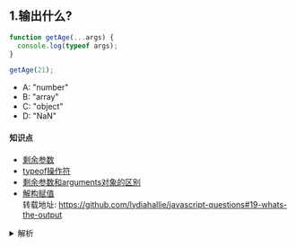 ## 1.输出什么?
```javascript
function getAge(...args) {
  console.log(typeof args);
}

getAge(21);
```

- A: "number"
- B: "array"
- C: "object"
- D: "NaN"

#### 知识点
+ [剩余参数](https://developer.mozilla.org/zh-CN/docs/Web/JavaScript/Reference/Functions/Rest_parameters)
+ [typeof操作符](https://developer.mozilla.org/zh-CN/docs/Web/JavaScript/Guide/Grammar_and_types)
+ [剩余参数和arguments对象的区别](https://developer.mozilla.org/zh-CN/docs/Web/JavaScript/Reference/Functions/Rest_parameters#%E5%89%A9%E4%BD%99%E5%8F%82%E6%95%B0%E5%92%8C_arguments%E5%AF%B9%E8%B1%A1%E7%9A%84%E5%8C%BA%E5%88%AB)
+ [解构赋值](https://developer.mozilla.org/zh-CN/docs/Web/JavaScript/Reference/Operators/Destructuring_assignment)  
转载地址:
https://github.com/lydiahallie/javascript-questions#19-whats-the-output


<details>
<summary>解析</summary>
答案：C

解析：
    剩余参数允许我们将一个不定数量的参数表示为一个数组。
    数组使用typeof操作返回'object'.
    所以typeof args 也返回'object'.
</details>
